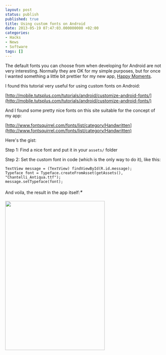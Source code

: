 ```yaml
---
layout: post
status: publish
published: true
title: Using custom fonts on Android
date: 2013-05-19 07:47:03.000000000 +02:00
categories:
- Hacks
- News
- Software
tags: []
---
```

The default fonts you can choose from when developing for Android are not very interesting. Normally they are OK for my simple purposes, but for once I wanted something a little bit prettier for my new app, [Happy Moments](https://play.google.com/store/apps/details?id=com.happymoments.lite).

I found this tutorial very useful for using custom fonts on Android:

[http://mobile.tutsplus.com/tutorials/android/customize-android-fonts/](http://mobile.tutsplus.com/tutorials/android/customize-android-fonts/)

And I found some pretty nice fonts on this site suitable for the concept of my app:

[http://www.fontsquirrel.com/fonts/list/category/Handwritten](http://www.fontsquirrel.com/fonts/list/category/Handwritten)

Here's the gist:

Step 1: Find a nice font and put it in your `assets/` folder

Step 2: Set the custom font in code (which is the only way to do it), like this:

```
TextView message = (TextView) findViewById(R.id.message); 
Typeface font = Typeface.createFromAsset(getAssets(), "Chantelli_Antiqua.ttf");
message.setTypeface(font);
```

And voila, the result in the app itself:<em id="__mceDel" style="line-height: 1.714285714; font-size: 1rem;">*

<img class="alignnone" alt="" src="https://lh5.ggpht.com/JT1zIy-gj2x_httd31vwQ1X7p58xJqyl0sQdBTRY7q241JHaAAv7EJDGCx6mOaB2ow" width="320" height="480" />
